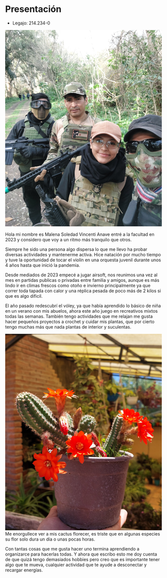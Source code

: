 # Presentación

- Legajo: 214.234-0

![Foto personal](imagenes/foto1.jpg)

Hola mi nombre es Malena Soledad Vincenti Anave entré a la facultad en 2023 y considero que voy a un ritmo más tranquilo que otros.

Siempre he sido una persona algo dispersa lo que me llevo ha probar diversas actividades y mantenerme activa.
Hice natación por mucho tiempo y tuve la oportunidad de tocar el violín en una orquesta juvenil durante unos 4 años hasta que inició la pandemia.

Desde mediados de 2023 empecé a jugar airsoft, nos reunimos una vez al mes en partidas publicas o privadas entre familia y amigos, aunque es más lindo ir en climas frescos como otoño e invierno principalmente ya que correr toda tapada con calor y una réplica pesada de poco más de 2 kilos si que es algo dificil.

El año pasado redescubrí el vóley, ya que había aprendido lo básico de niña en un verano con mis abuelos, ahora este año juego en recreativos mixtos todas las semanas. También tengo actividades que me relajan me gusta hacer pequeños proyectos a crochet y cuidar mis plantas, que por cierto tengo muchas más que nada plantas de interior y suculentas.

![Foto de cactus](imagenes/foto2.jpg)
Me enorgullece ver a mis cactus florecer, es triste que en algunas especies su flor solo dura un día o unas pocas horas.

Con tantas cosas que me gusta hacer uno termina aprendiendo a organizarce para hacerlas todas. Y ahora que escribo esto me doy cuenta de que quizá tengo demasiados hobbies pero creo que es importante tener algo que te mueva, cualquier actividad que te ayude a desconectar y recargar energías.